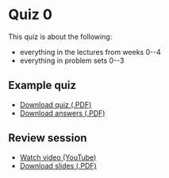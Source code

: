 # Quiz 0

This quiz is about the following:

- everything in the lectures from weeks 0--4
- everything in problem sets 0--3

## Example quiz

* [Download quiz (.PDF)](http://cdn.cs50.net/2012/fall/quizzes/0/quiz0.pdf)
* [Download answers (.PDF)](http://cdn.cs50.net/2012/fall/quizzes/0/key0.pdf)

## Review session

* [Watch video (YouTube)](http://www.youtube.com/watch?v=5nAmeSOeWMI)
* [Download slides (.PDF)](http://cdn.cs50.net/2012/fall/quizzes/0/review0.pdf)

